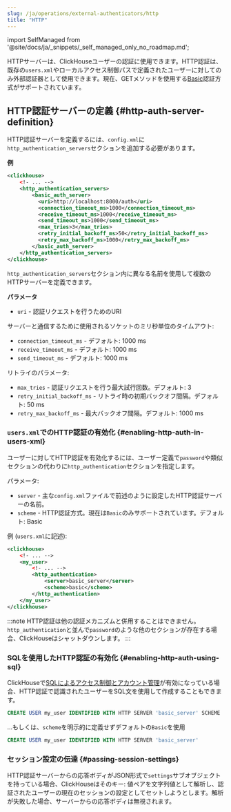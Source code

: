 ```yaml
---
slug: /ja/operations/external-authenticators/http
title: "HTTP"
---
```

import SelfManaged from '@site/docs/ja/_snippets/_self_managed_only_no_roadmap.md';

<SelfManaged />

HTTPサーバーは、ClickHouseユーザーの認証に使用できます。HTTP認証は、既存の`users.xml`やローカルアクセス制御パスで定義されたユーザーに対してのみ外部認証器として使用できます。現在、GETメソッドを使用する[Basic](https://datatracker.ietf.org/doc/html/rfc7617)認証方式がサポートされています。

## HTTP認証サーバーの定義 {#http-auth-server-definition}

HTTP認証サーバーを定義するには、`config.xml`に`http_authentication_servers`セクションを追加する必要があります。

**例**
```xml
<clickhouse>
    <!- ... -->
    <http_authentication_servers>
        <basic_auth_server>
          <uri>http://localhost:8000/auth</uri>
          <connection_timeout_ms>1000</connection_timeout_ms>
          <receive_timeout_ms>1000</receive_timeout_ms>
          <send_timeout_ms>1000</send_timeout_ms>
          <max_tries>3</max_tries>
          <retry_initial_backoff_ms>50</retry_initial_backoff_ms>
          <retry_max_backoff_ms>1000</retry_max_backoff_ms>
        </basic_auth_server>
    </http_authentication_servers>
</clickhouse>

```

`http_authentication_servers`セクション内に異なる名前を使用して複数のHTTPサーバーを定義できます。

**パラメータ**
- `uri` - 認証リクエストを行うためのURI

サーバーと通信するために使用されるソケットのミリ秒単位のタイムアウト:
- `connection_timeout_ms` - デフォルト: 1000 ms
- `receive_timeout_ms` - デフォルト: 1000 ms
- `send_timeout_ms` - デフォルト: 1000 ms

リトライのパラメータ:
- `max_tries` - 認証リクエストを行う最大試行回数。デフォルト: 3
- `retry_initial_backoff_ms` - リトライ時の初期バックオフ間隔。デフォルト: 50 ms
- `retry_max_backoff_ms` - 最大バックオフ間隔。デフォルト: 1000 ms

### `users.xml`でのHTTP認証の有効化 {#enabling-http-auth-in-users-xml}

ユーザーに対してHTTP認証を有効化するには、ユーザー定義で`password`や類似セクションの代わりに`http_authentication`セクションを指定します。

パラメータ:
- `server` - 主な`config.xml`ファイルで前述のように設定したHTTP認証サーバーの名前。
- `scheme` - HTTP認証方式。現在は`Basic`のみサポートされています。デフォルト: Basic

例 (`users.xml`に記述):
```xml
<clickhouse>
    <!- ... -->
    <my_user>
        <!- ... -->
        <http_authentication>
            <server>basic_server</server>
            <scheme>basic</scheme>
        </http_authentication>
    </my_user>
</clickhouse>
```

:::note
HTTP認証は他の認証メカニズムと併用することはできません。`http_authentication`と並んで`password`のような他のセクションが存在する場合、ClickHouseはシャットダウンします。
:::

### SQLを使用したHTTP認証の有効化 {#enabling-http-auth-using-sql}

ClickHouseで[SQLによるアクセス制御とアカウント管理](/docs/ja/guides/sre/user-management/index.md#access-control)が有効になっている場合、HTTP認証で認識されたユーザーをSQL文を使用して作成することもできます。

```sql
CREATE USER my_user IDENTIFIED WITH HTTP SERVER 'basic_server' SCHEME 'Basic'
```

...もしくは、`scheme`を明示的に定義せずデフォルトの`Basic`を使用

```sql
CREATE USER my_user IDENTIFIED WITH HTTP SERVER 'basic_server'
```

### セッション設定の伝達 {#passing-session-settings}

HTTP認証サーバーからの応答ボディがJSON形式で`settings`サブオブジェクトを持っている場合、ClickHouseはそのキー: 値ペアを文字列値として解析し、認証されたユーザーの現在のセッションの設定としてセットしようとします。解析が失敗した場合、サーバーからの応答ボディは無視されます。
